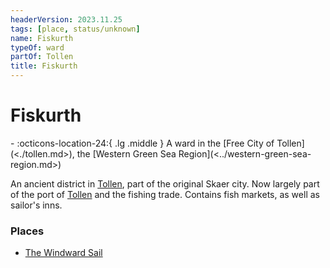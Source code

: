 ```yaml
---
headerVersion: 2023.11.25
tags: [place, status/unknown]
name: Fiskurth
typeOf: ward
partOf: Tollen
title: Fiskurth
---
```

# Fiskurth
<div class="grid cards ext-narrow-margin ext-one-column" markdown>
-    :octicons-location-24:{ .lg .middle } A ward in the [Free City of Tollen](<./tollen.md>), the [Western Green Sea Region](<../western-green-sea-region.md>)  
</div>


An ancient district in [Tollen](<./tollen.md>), part of the original Skaer city. Now largely part of the port of [Tollen](<./tollen.md>) and the fishing trade. Contains fish markets, as well as sailor's inns. 
### Places
- [The Windward Sail](<./the-windward-sail.md>)
